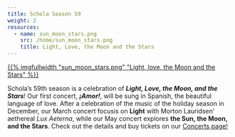 ```yaml
---
title: Schola Season 59
weight: 2
resources:
  - name: sun_moon_stars.png
    src: /home/sun_moon_stars.png
    title: Light, Love, the Moon and the Stars
---
```


<a href="/concerts/">{{% imgfullwidth "sun_moon_stars.png" "Light, love, the Moon and the Stars" %}}</a>

Schola&rsquo;s 59th season is a celebration of _**Light, Love, the Moon, and the Stars**_!
Our first concert, _**¡Amor!**_, will be sung in Spanish, the beautiful language of love.
After a celebration of the music of the holiday season in December, our March concert focusis on **Light**
with Morton Lauridsen&rsquo; aethereal _Lux Aeterna_, while our May concert explores **the Sun, the Moon, and the Stars**.
Check out the details and buy tickets on our <a href="/concerts/">Concerts page!</a>
